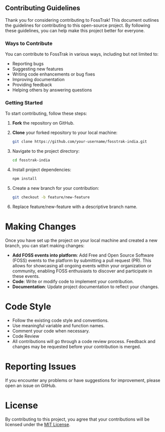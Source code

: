 ## Contributing Guidelines

Thank you for considering contributing to FossTrak! This document outlines the guidelines for contributing to this open-source project. By following these guidelines, you can help make this project better for everyone.

### Ways to Contribute

You can contribute to FossTrak in various ways, including but not limited to:

- Reporting bugs
- Suggesting new features
- Writing code enhancements or bug fixes
- Improving documentation
- Providing feedback
- Helping others by answering questions

### Getting Started

To start contributing, follow these steps:

1. **Fork** the repository on GitHub.
2. **Clone** your forked repository to your local machine:

   ```bash
   git clone https://github.com/your-username/fosstrak-india.git
   ```

1. Navigate to the project directory:

    ```bash
    cd fosstrak-india
    ```

2. Install project dependencies:

    ```bash
    npm install
    ```

3. Create a new branch for your contribution:

    ```bash
    git checkout -b feature/new-feature
    ```

4. Replace feature/new-feature with a descriptive branch name.

# Making Changes

Once you have set up the project on your local machine and created a new branch, you can start making changes:

- **Add FOSS events into platform**: Add Free and Open Source Software (FOSS) events to the platform by submitting a pull request (PR). This allows for showcasing all ongoing events within your organization or community, enabling FOSS enthusiasts to discover and participate in these events.
- **Code**: Write or modify code to implement your contribution.
- **Documentation**: Update project documentation to reflect your changes.

# Code Style

- Follow the existing code style and conventions.
- Use meaningful variable and function names.
- Comment your code when necessary.
- Code Review
- All contributions will go through a code review process. Feedback and changes may be requested before your contribution is merged.

# Reporting Issues

If you encounter any problems or have suggestions for improvement, please open an issue on GitHub.

# License

By contributing to this project, you agree that your contributions will be licensed under the [MIT License](./LICENSE.md).
